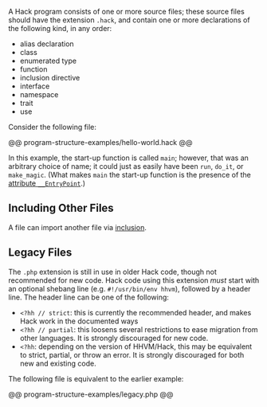 A Hack program consists of one or more source files; these source files should
have the extension `.hack`, and contain one or more declarations of the following kind,
in any order:

* alias declaration
* class
* enumerated type
* function
* inclusion directive
* interface
* namespace
* trait
* use

Consider the following file:

@@ program-structure-examples/hello-world.hack @@

In this example, the start-up function is called `main`; however, that was an arbitrary choice of name; it could just as easily
have been `run`, `do_it`, or `make_magic`. (What makes `main` the start-up function is the presence of the [attribute `__EntryPoint`](../attributes/predefined-attributes#__entrypoint).)

## Including Other Files

A file can import another file via [inclusion](script-inclusion.md).

## Legacy Files

The `.php` extension is still in use in older Hack code, though not recommended for new code. Hack code using
this extension *must* start with an optional shebang line (e.g. `#!/usr/bin/env hhvm`), followed by a header line. The header line can be one of the following:

- `<?hh // strict`: this is currently the recommended header, and makes Hack work in the documented ways
- `<?hh // partial`: this loosens several restrictions to ease migration from other languages. It is strongly
  discouraged for new code.
- `<?hh`: depending on the version of HHVM/Hack, this may be equivalent to strict, partial, or throw an error. It is strongly discouraged for both new and existing code.

The following file is equivalent to the earlier example:

@@ program-structure-examples/legacy.php @@

